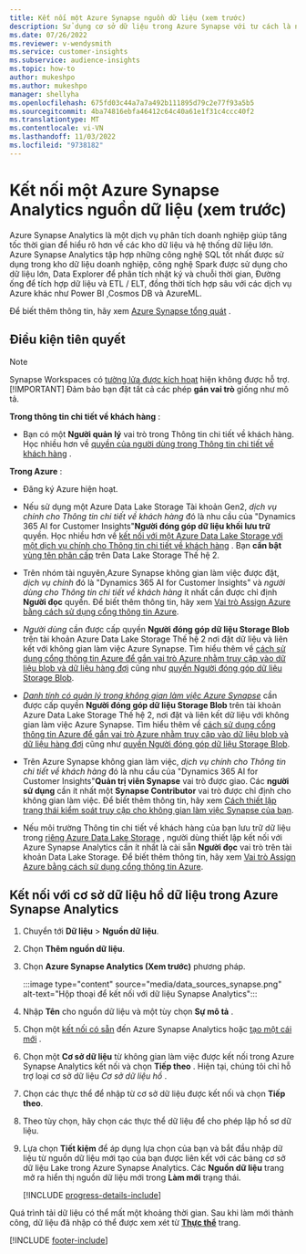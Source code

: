 ```yaml
---
title: Kết nối một Azure Synapse nguồn dữ liệu (xem trước)
description: Sử dụng cơ sở dữ liệu trong Azure Synapse với tư cách là nguồn dữ liệu trong Dynamics 365 Customer Insights.
ms.date: 07/26/2022
ms.reviewer: v-wendysmith
ms.service: customer-insights
ms.subservice: audience-insights
ms.topic: how-to
author: mukeshpo
ms.author: mukeshpo
manager: shellyha
ms.openlocfilehash: 675fd03c44a7a7a492b111895d79c2e77f93a5b5
ms.sourcegitcommit: 4ba74816ebfa46412c64c40a61e1f31c4ccc40f2
ms.translationtype: MT
ms.contentlocale: vi-VN
ms.lasthandoff: 11/03/2022
ms.locfileid: "9738182"
---
```

# <a name="connect-an-azure-synapse-analytics-data-source-preview"></a>Kết nối một Azure Synapse Analytics nguồn dữ liệu (xem trước)

Azure Synapse Analytics là một dịch vụ phân tích doanh nghiệp giúp tăng tốc thời gian để hiểu rõ hơn về các kho dữ liệu và hệ thống dữ liệu lớn. Azure Synapse Analytics tập hợp những công nghệ SQL tốt nhất được sử dụng trong kho dữ liệu doanh nghiệp, công nghệ Spark được sử dụng cho dữ liệu lớn, Data Explorer để phân tích nhật ký và chuỗi thời gian, Đường ống để tích hợp dữ liệu và ETL / ELT, đồng thời tích hợp sâu với các dịch vụ Azure khác như Power BI ,Cosmos DB và AzureML.

Để biết thêm thông tin, hãy xem [Azure Synapse tổng quát](/azure/synapse-analytics/overview-what-is) .

## <a name="prerequisites"></a>Điều kiện tiên quyết

> [!NOTE]
> Synapse Workspaces có [tường lửa được kích hoạt](/azure/synapse-analytics/security/synapse-workspace-ip-firewall) hiện không được hỗ trợ.
> [!IMPORTANT]
> Đảm bảo bạn đặt tất cả các phép **gán vai trò** giống như mô tả.  

**Trong thông tin chi tiết về khách hàng** :

* Bạn có một **Người quản lý** vai trò trong Thông tin chi tiết về khách hàng. Học nhiều hơn về [quyền của người dùng trong Thông tin chi tiết về khách hàng](permissions.md#add-users) .

**Trong Azure** :

- Đăng ký Azure hiện hoạt.

- Nếu sử dụng một Azure Data Lake Storage Tài khoản Gen2, *dịch vụ chính cho Thông tin chi tiết về khách hàng* đó là nhu cầu của "Dynamics 365 AI for Customer Insights"**Người đóng góp dữ liệu khối lưu trữ** quyền. Học nhiều hơn về [kết nối với một Azure Data Lake Storage với một dịch vụ chính cho Thông tin chi tiết về khách hàng](connect-service-principal.md) . Bạn **cần bật** [vùng tên phân cấp](/azure/storage/blobs/data-lake-storage-namespace) trên Data Lake Storage Thế hệ 2.

- Trên nhóm tài nguyên,Azure Synapse không gian làm việc được đặt, *dịch vụ chính* đó là "Dynamics 365 AI for Customer Insights" và *người dùng cho Thông tin chi tiết về khách hàng* ít nhất cần được chỉ định **Người đọc** quyền. Để biết thêm thông tin, hãy xem [Vai trò Assign Azure bằng cách sử dụng cổng thông tin Azure](/azure/role-based-access-control/role-assignments-portal).

- *Người dùng* cần được cấp quyền **Người đóng góp dữ liệu Storage Blob** trên tài khoản Azure Data Lake Storage Thế hệ 2 nơi đặt dữ liệu và liên kết với không gian làm việc Azure Synapse. Tìm hiểu thêm về [cách sử dụng cổng thông tin Azure để gắn vai trò Azure nhằm truy cập vào dữ liệu blob và dữ liệu hàng đợi](/azure/storage/common/storage-auth-aad-rbac-portal) cũng như [quyền Người đóng góp dữ liệu Storage Blob](/azure/role-based-access-control/built-in-roles#storage-blob-data-contributor).

- *[Danh tính có quản lý trong không gian làm việc Azure Synapse](/azure/synapse-analytics/security/synapse-workspace-managed-identity)* cần được cấp quyền **Người đóng góp dữ liệu Storage Blob** trên tài khoản Azure Data Lake Storage Thế hệ 2, nơi đặt và liên kết dữ liệu với không gian làm việc Azure Synapse. Tìm hiểu thêm về [cách sử dụng cổng thông tin Azure để gắn vai trò Azure nhằm truy cập vào dữ liệu blob và dữ liệu hàng đợi](/azure/storage/common/storage-auth-aad-rbac-portal) cũng như [quyền Người đóng góp dữ liệu Storage Blob](/azure/role-based-access-control/built-in-roles#storage-blob-data-contributor).

- Trên Azure Synapse không gian làm việc, *dịch vụ chính cho Thông tin chi tiết về khách hàng* đó là nhu cầu của "Dynamics 365 AI for Customer Insights"**Quản trị viên Synapse** vai trò được giao. Các **người sử dụng** cần ít nhất một **Synapse Contributor** vai trò được chỉ định cho không gian làm việc. Để biết thêm thông tin, hãy xem [Cách thiết lập trạng thái kiểm soát truy cập cho không gian làm việc Synapse của bạn](/azure/synapse-analytics/security/how-to-set-up-access-control).

- Nếu môi trường Thông tin chi tiết về khách hàng của bạn lưu trữ dữ liệu trong [riêng Azure Data Lake Storage](own-data-lake-storage.md) , người dùng thiết lập kết nối với Azure Synapse Analytics cần ít nhất là cài sẵn **Người đọc** vai trò trên tài khoản Data Lake Storage. Để biết thêm thông tin, hãy xem [Vai trò Assign Azure bằng cách sử dụng cổng thông tin Azure](/azure/role-based-access-control/role-assignments-portal).

## <a name="connect-to-the-data-lake-database-in-azure-synapse-analytics"></a>Kết nối với cơ sở dữ liệu hồ dữ liệu trong Azure Synapse Analytics

1. Chuyển tới **Dữ liệu** > **Nguồn dữ liệu**.

1. Chọn **Thêm nguồn dữ liệu**.

1. Chọn **Azure Synapse Analytics (Xem trước)** phương pháp.

   :::image type="content" source="media/data_sources_synapse.png" alt-text="Hộp thoại để kết nối với dữ liệu Synapse Analytics":::
  
1. Nhập **Tên** cho nguồn dữ liệu và một tùy chọn **Sự mô tả** .

1. Chọn một [kết nối có sẵn](connections.md) đến Azure Synapse Analytics hoặc [tạo một cái mới](export-azure-synapse-analytics.md#set-up-connection-to-azure-synapse) .

1. Chọn một **Cơ sở dữ liệu** từ không gian làm việc được kết nối trong Azure Synapse Analytics kết nối và chọn **Tiếp theo** . Hiện tại, chúng tôi chỉ hỗ trợ loại cơ sở dữ liệu *Cơ sở dữ liệu hồ* .

1. Chọn các thực thể để nhập từ cơ sở dữ liệu được kết nối và chọn **Tiếp theo**.

1. Theo tùy chọn, hãy chọn các thực thể dữ liệu để cho phép lập hồ sơ dữ liệu.

1. Lựa chọn **Tiết kiệm** để áp dụng lựa chọn của bạn và bắt đầu nhập dữ liệu từ nguồn dữ liệu mới tạo của bạn được liên kết với các bảng cơ sở dữ liệu Lake trong Azure Synapse Analytics. Các **Nguồn dữ liệu** trang mở ra hiển thị nguồn dữ liệu mới trong **Làm mới** trạng thái.

   [!INCLUDE [progress-details-include](includes/progress-details-pane.md)]

Quá trình tải dữ liệu có thể mất một khoảng thời gian. Sau khi làm mới thành công, dữ liệu đã nhập có thể được xem xét từ [**Thực thể**](entities.md) trang.

[!INCLUDE [footer-include](includes/footer-banner.md)]
